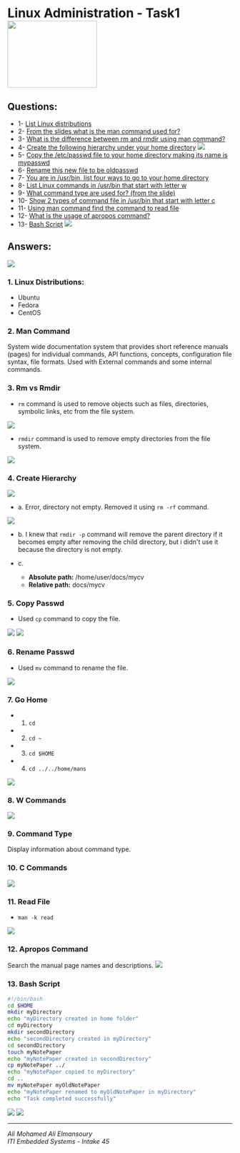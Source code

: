 # Linux Administration - Task1 <img src="linux_logo.png" width="200" height="150" align="center">

## Questions:
* 1- [List Linux distributions](#1-linux-distributions)
* 2- [From the slides what is the man command used for?](#2-man-command)
* 3- [What is the difference between rm and rmdir using man command?](#3-rm-vs-rmdir)
* 4- [Create the following hierarchy under your home directory](#4-create-hierarchy) <img src="q4.png">
* 5- [Copy the /etc/passwd file to your home directory making its name is mypasswd](#5-copy-passwd)
* 6- [Rename this new file to be oldpasswd](#6-rename-passwd)
* 7- [You are in /usr/bin, list four ways to go to your home directory](#7-go-home)
* 8- [List Linux commands in /usr/bin that start with letter w](#8-w-commands)
* 9- [What command type are used for? (from the slide)](#9-command-type)
* 10- [Show 2 types of command file in /usr/bin that start with letter c](#10-c-commands)
* 11- [Using man command find the command to read file](#11-read-file)
* 12- [What is the usage of apropos command?](#12-apropos-command)
* 13- [Bash Script](#13-bash-script) <img src="bash.png">

## Answers:

<img src="new_branch.png">

### 1. Linux Distributions:
* Ubuntu
* Fedora
* CentOS

### 2. Man Command
System wide documentation system that provides short reference manuals (pages) for individual commands, API functions, concepts, configuration file syntax, file formats. Used with External commands and some internal commands.

### 3. Rm vs Rmdir
* `rm` command is used to remove objects such as files, directories, symbolic links, etc from the file system.
<img src="man_rm.png">

* `rmdir` command is used to remove empty directories from the file system.
<img src="man_rmdir.png">

### 4. Create Hierarchy
<img src="q4_ans_pt1.png">

* a. Error, directory not empty.
Removed it using `rm -rf` command.
<img src="q4_ans_a.png">

* b. I knew that `rmdir -p` command will remove the parent directory if it becomes empty after removing the child directory, but i didn't use it because the directory is not empty.

* c. 
    * **Absolute path:** /home/user/docs/mycv
    * **Relative path:** docs/mycv

### 5. Copy Passwd
* Used `cp` command to copy the file.
<img src="q5_ans_pt1.png">
<img src="q5_ans_pt2.png">

### 6. Rename Passwd
* Used `mv` command to rename the file.
<img src="q6_ans.png">

### 7. Go Home
* 1. `cd`
* 2. `cd ~`
* 3. `cd $HOME`
* 4. `cd ../../home/mans`
<img src="q7_ans.png">

### 8. W Commands
<img src="q8_ans.png">

### 9. Command Type
Display information about command type.

### 10. C Commands
<img src="q10_ans.png">

### 11. Read File
* `man -k read` 
<img src="q11_ans.png">

### 12. Apropos Command
Search the manual page names and descriptions.
<img src="q12_ans.png">

### 13. Bash Script
```bash
#!/bin/bash
cd $HOME
mkdir myDirectory
echo "myDirectory created in home folder"
cd myDirectory
mkdir secondDirectory
echo "secondDirectory created in myDirectory"
cd secondDirectory
touch myNotePaper
echo "myNotePaper created in secondDirectory"
cp myNotePaper ../
echo "myNotePaper copied to myDirectory"
cd ..
mv myNotePaper myOldNotePaper
echo "myNotePaper renamed to myOldNotePaper in myDirectory"
echo "Task completed successfully"
```
<img src="q13_ans.png">
<img src="q13_ans_2.png">

---

*Ali Mohamed Ali Elmansoury<br>
ITI Embedded Systems - Intake 45*